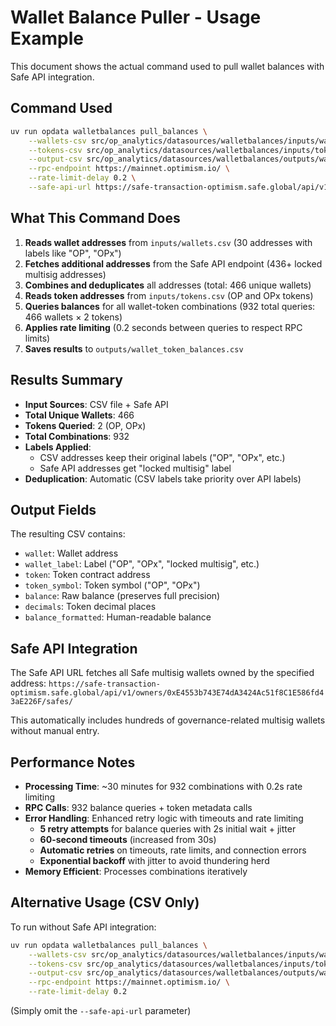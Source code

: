 # Wallet Balance Puller - Usage Example

This document shows the actual command used to pull wallet balances with Safe API integration.

## Command Used

```bash
uv run opdata walletbalances pull_balances \
    --wallets-csv src/op_analytics/datasources/walletbalances/inputs/wallets.csv \
    --tokens-csv src/op_analytics/datasources/walletbalances/inputs/tokens.csv \
    --output-csv src/op_analytics/datasources/walletbalances/outputs/wallet_token_balances.csv \
    --rpc-endpoint https://mainnet.optimism.io/ \
    --rate-limit-delay 0.2 \
    --safe-api-url https://safe-transaction-optimism.safe.global/api/v1/owners/0xE4553b743E74dA3424Ac51f8C1E586fd43aE226F/safes/
```

## What This Command Does

1. **Reads wallet addresses** from `inputs/wallets.csv` (30 addresses with labels like "OP", "OPx")
2. **Fetches additional addresses** from the Safe API endpoint (436+ locked multisig addresses)
3. **Combines and deduplicates** all addresses (total: 466 unique wallets)
4. **Reads token addresses** from `inputs/tokens.csv` (OP and OPx tokens)
5. **Queries balances** for all wallet-token combinations (932 total queries: 466 wallets × 2 tokens)
6. **Applies rate limiting** (0.2 seconds between queries to respect RPC limits)
7. **Saves results** to `outputs/wallet_token_balances.csv`

## Results Summary

- **Input Sources**: CSV file + Safe API
- **Total Unique Wallets**: 466
- **Tokens Queried**: 2 (OP, OPx)
- **Total Combinations**: 932
- **Labels Applied**: 
  - CSV addresses keep their original labels ("OP", "OPx", etc.)
  - Safe API addresses get "locked multisig" label
- **Deduplication**: Automatic (CSV labels take priority over API labels)

## Output Fields

The resulting CSV contains:
- `wallet`: Wallet address
- `wallet_label`: Label ("OP", "OPx", "locked multisig", etc.)
- `token`: Token contract address  
- `token_symbol`: Token symbol ("OP", "OPx")
- `balance`: Raw balance (preserves full precision)
- `decimals`: Token decimal places
- `balance_formatted`: Human-readable balance

## Safe API Integration

The Safe API URL fetches all Safe multisig wallets owned by the specified address:
`https://safe-transaction-optimism.safe.global/api/v1/owners/0xE4553b743E74dA3424Ac51f8C1E586fd43aE226F/safes/`

This automatically includes hundreds of governance-related multisig wallets without manual entry.

## Performance Notes

- **Processing Time**: ~30 minutes for 932 combinations with 0.2s rate limiting
- **RPC Calls**: 932 balance queries + token metadata calls
- **Error Handling**: Enhanced retry logic with timeouts and rate limiting
  - **5 retry attempts** for balance queries with 2s initial wait + jitter
  - **60-second timeouts** (increased from 30s)
  - **Automatic retries** on timeouts, rate limits, and connection errors
  - **Exponential backoff** with jitter to avoid thundering herd
- **Memory Efficient**: Processes combinations iteratively

## Alternative Usage (CSV Only)

To run without Safe API integration:

```bash
uv run opdata walletbalances pull_balances \
    --wallets-csv src/op_analytics/datasources/walletbalances/inputs/wallets.csv \
    --tokens-csv src/op_analytics/datasources/walletbalances/inputs/tokens.csv \
    --output-csv src/op_analytics/datasources/walletbalances/outputs/wallet_token_balances.csv \
    --rpc-endpoint https://mainnet.optimism.io/ \
    --rate-limit-delay 0.2
```

(Simply omit the `--safe-api-url` parameter)